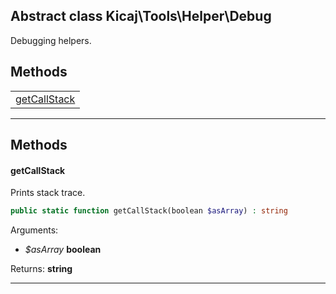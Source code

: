 ## Abstract class Kicaj\Tools\Helper\Debug
Debugging helpers.

## Methods

|                                |
| ------------------------------ |
| [getCallStack](#getcallstack)  |

-------
## Methods
#### getCallStack
Prints stack trace.
```php
public static function getCallStack(boolean $asArray) : string
```
Arguments:
- _$asArray_ **boolean**

Returns: **string**

-------
